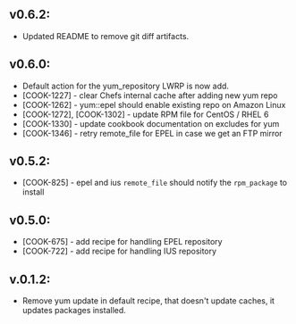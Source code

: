 ## v0.6.2:

* Updated README to remove git diff artifacts.

## v0.6.0:

* Default action for the yum_repository LWRP is now add.
* [COOK-1227] - clear Chefs internal cache after adding new yum repo
* [COOK-1262] - yum::epel should enable existing repo on Amazon Linux
* [COOK-1272], [COOK-1302] - update RPM file for CentOS / RHEL 6
* [COOK-1330] - update cookbook documentation on excludes for yum
* [COOK-1346] - retry remote_file for EPEL in case we get an FTP mirror


## v0.5.2:

* [COOK-825] - epel and ius `remote_file` should notify the `rpm_package` to install

## v0.5.0:

* [COOK-675] - add recipe for handling EPEL repository
* [COOK-722] - add recipe for handling IUS repository

## v.0.1.2:

* Remove yum update in default recipe, that doesn't update caches, it updates packages installed.
